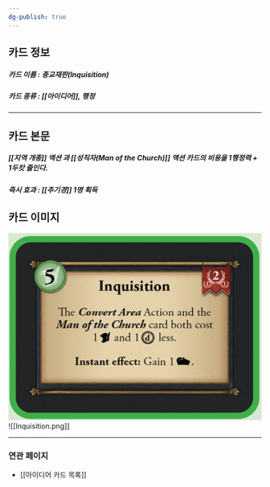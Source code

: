 ```yaml
---
dg-publish: true
---
```

## 카드 정보
##### 카드 이름 : 종교재판(Inquisition)
##### 카드 종류 : [[아이디어]], 행정
---
## 카드 본문
##### [[지역 개종]] 액션 과 [[성직자(Man of the Church)]] 액션 카드의 비용을 1행정력 + 1두캇 줄인다.
##### *즉시 효과* : [[추기경]] 1명 획득

## 카드 이미지
<img src="\Assets\Inquisition.png"/>
![[Inquisition.png]]

--- 

### 연관 페이지
- [[아이디어 카드 목록]]
